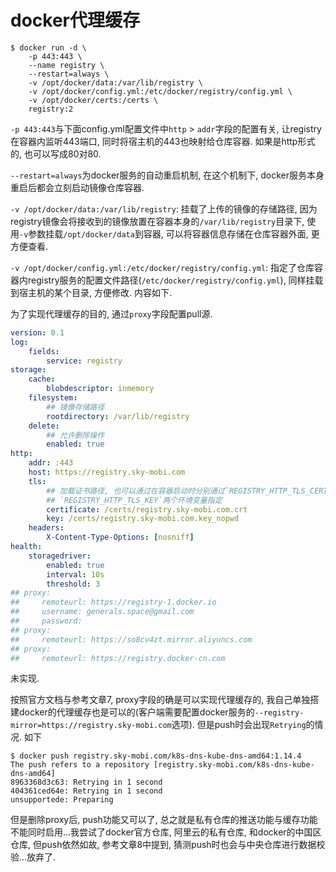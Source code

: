 # docker代理缓存

```
$ docker run -d \
    -p 443:443 \
    --name registry \
    --restart=always \
    -v /opt/docker/data:/var/lib/registry \
    -v /opt/docker/config.yml:/etc/docker/registry/config.yml \
    -v /opt/docker/certs:/certs \
    registry:2
```

`-p 443:443`与下面config.yml配置文件中`http` > `addr`字段的配置有关, 让registry在容器内监听443端口, 同时将宿主机的443也映射给仓库容器. 如果是http形式的, 也可以写成80对80.

`--restart=always`为docker服务的自动重启机制, 在这个机制下, docker服务本身重启后都会立刻启动镜像仓库容器.

`-v /opt/docker/data:/var/lib/registry`: 挂载了上传的镜像的存储路径, 因为registry镜像会将接收到的镜像放置在容器本身的`/var/lib/registry`目录下, 使用`-v`参数挂载`/opt/docker/data`到容器, 可以将容器信息存储在仓库容器外面, 更方便查看.

`-v /opt/docker/config.yml:/etc/docker/registry/config.yml`: 指定了仓库容器内registry服务的配置文件路径(`/etc/docker/registry/config.yml`), 同样挂载到宿主机的某个目录, 方便修改. 内容如下.

为了实现代理缓存的目的, 通过`proxy`字段配置pull源.

```yaml
version: 0.1
log:
    fields:
        service: registry
storage:
    cache:
        blobdescriptor: inmemory
    filesystem:
        ## 镜像存储路径
        rootdirectory: /var/lib/registry
    delete:
        ## 允许删除操作
        enabled: true
http:
    addr: :443
    host: https://registry.sky-mobi.com
    tls:
        ## 加载证书路径, 也可以通过在容器启动时分别通过`REGISTRY_HTTP_TLS_CERTIFICATE`与
        ## `REGISTRY_HTTP_TLS_KEY`两个环境变量指定
        certificate: /certs/registry.sky-mobi.com.crt
        key: /certs/registry.sky-mobi.com.key_nopwd
    headers:
        X-Content-Type-Options: [nosniff]
health:
    storagedriver:
        enabled: true
        interval: 10s
        threshold: 3
## proxy:
##     remoteurl: https://registry-1.docker.io
##     username: generals.space@gmail.com
##     password: 
## proxy:
##     remoteurl: https://so8cv4zt.mirror.aliyuncs.com
## proxy:
##     remoteurl: https://registry.docker-cn.com
```

未实现.

按照官方文档与参考文章7, proxy字段的确是可以实现代理缓存的, 我自己单独搭建docker的代理缓存也是可以的(客户端需要配置docker服务的`--registry-mirror=https://registry.sky-mobi.com`选项). 但是push时会出现`Retrying`的情况. 如下

```
$ docker push registry.sky-mobi.com/k8s-dns-kube-dns-amd64:1.14.4
The push refers to a repository [registry.sky-mobi.com/k8s-dns-kube-dns-amd64]
8963368d3c63: Retrying in 1 second 
404361ced64e: Retrying in 1 second 
unsupportede: Preparing 
```

但是删除proxy后, push功能又可以了, 总之就是私有仓库的推送功能与缓存功能不能同时启用...我尝试了docker官方仓库, 阿里云的私有仓库, 和docker的中国区仓库, 但push依然如故, 参考文章8中提到, 猜测push时也会与中央仓库进行数据校验...放弃了.